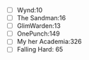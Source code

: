 - [ ] Wynd:10
- [ ] The Sandman:16
- [ ] GlimWarden:13
- [ ] OnePunch:149
- [ ] My her Academia:326
- [ ] Falling Hard: 65
<!--stackedit_data:
eyJoaXN0b3J5IjpbLTE3ODI3MDcxNzgsMTUzNzA0NDk3MV19
-->